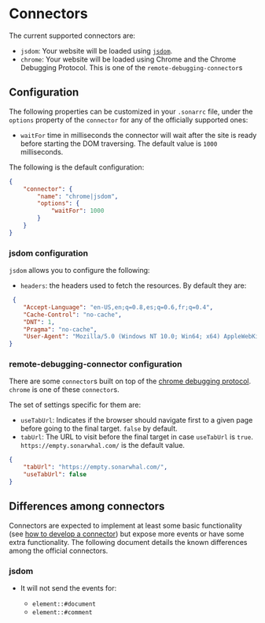 # Connectors

The current supported connectors are:

* `jsdom`: Your website will be loaded using [`jsdom`][jsdom].
* `chrome`: Your website will be loaded using Chrome and the Chrome
  Debugging Protocol. This is one of the `remote-debugging-connector`s

## Configuration

The following properties can be customized in your `.sonarrc` file,
under the `options` property of the `connector` for any of the
officially supported ones:

* `waitFor` time in milliseconds the connector will wait after the site is
  ready before starting the DOM traversing. The default value is `1000`
  milliseconds.

The following is the default configuration:

```json
{
    "connector": {
        "name": "chrome|jsdom",
        "options": {
            "waitFor": 1000
        }
    }
}
```

### jsdom configuration

`jsdom` allows you to configure the following:

* `headers`: the headers used to fetch the resources. By default they are:

```json
 {
    "Accept-Language": "en-US,en;q=0.8,es;q=0.6,fr;q=0.4",
    "Cache-Control": "no-cache",
    "DNT": 1,
    "Pragma": "no-cache",
    "User-Agent": "Mozilla/5.0 (Windows NT 10.0; Win64; x64) AppleWebKit/537.36 (KHTML, like Gecko) Chrome/56.0.2924.87 Safari/537.36"
}
```

### remote-debugging-connector configuration

There are some `connector`s built on top of the [chrome debugging
protocol][cdp]. `chrome` is one of these `connector`s.

The set of settings specific for them are:

* `useTabUrl`: Indicates if the browser should navigate first to a
  given page before going to the final target. `false` by default.
* `tabUrl`: The URL to visit before the final target in case
  `useTabUrl` is `true`. `https://empty.sonarwhal.com/` is the
  default value.

```json
{
    "tabUrl": "https://empty.sonarwhal.com/",
    "useTabUrl": false
}
```

## Differences among connectors

Connectors are expected to implement at least some basic functionality
(see [how to develop a connector](../../developer-guide/connectors/index.md))
but expose more events or have some extra functionality. The following
document details the known differences among the official connectors.

### jsdom

* It will not send the events for:

  * `element::#document`
  * `element::#comment`

<!-- Link labels: -->

[cdp]: https://chromedevtools.github.io/devtools-protocol/
[jsdom]: https://github.com/tmpvar/jsdom
